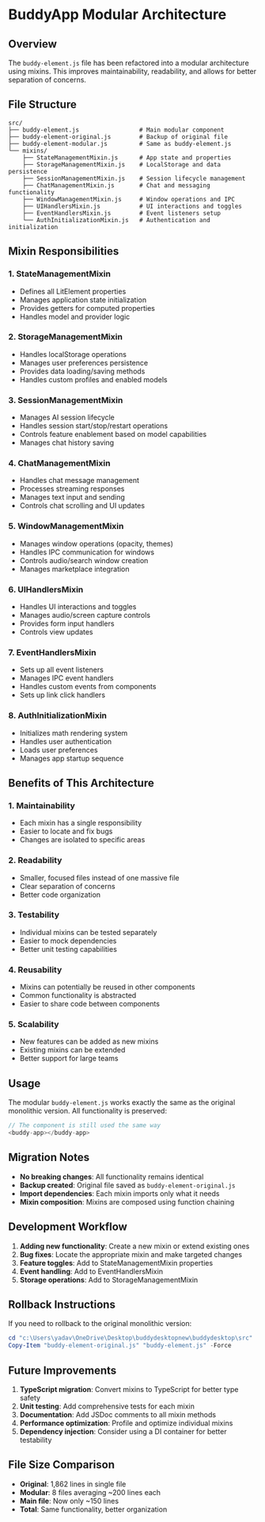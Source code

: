 # BuddyApp Modular Architecture

## Overview

The `buddy-element.js` file has been refactored into a modular architecture using mixins. This improves maintainability, readability, and allows for better separation of concerns.

## File Structure

```
src/
├── buddy-element.js                 # Main modular component
├── buddy-element-original.js        # Backup of original file
├── buddy-element-modular.js         # Same as buddy-element.js
└── mixins/
    ├── StateManagementMixin.js      # App state and properties
    ├── StorageManagementMixin.js    # LocalStorage and data persistence
    ├── SessionManagementMixin.js    # Session lifecycle management
    ├── ChatManagementMixin.js       # Chat and messaging functionality
    ├── WindowManagementMixin.js     # Window operations and IPC
    ├── UIHandlersMixin.js           # UI interactions and toggles
    ├── EventHandlersMixin.js        # Event listeners setup
    └── AuthInitializationMixin.js   # Authentication and initialization
```

## Mixin Responsibilities

### 1. StateManagementMixin
- Defines all LitElement properties
- Manages application state initialization
- Provides getters for computed properties
- Handles model and provider logic

### 2. StorageManagementMixin
- Handles localStorage operations
- Manages user preferences persistence
- Provides data loading/saving methods
- Handles custom profiles and enabled models

### 3. SessionManagementMixin
- Manages AI session lifecycle
- Handles session start/stop/restart operations
- Controls feature enablement based on model capabilities
- Manages chat history saving

### 4. ChatManagementMixin
- Handles chat message management
- Processes streaming responses
- Manages text input and sending
- Controls chat scrolling and UI updates

### 5. WindowManagementMixin
- Manages window operations (opacity, themes)
- Handles IPC communication for windows
- Controls audio/search window creation
- Manages marketplace integration

### 6. UIHandlersMixin
- Handles UI interactions and toggles
- Manages audio/screen capture controls
- Provides form input handlers
- Controls view updates

### 7. EventHandlersMixin
- Sets up all event listeners
- Manages IPC event handlers
- Handles custom events from components
- Sets up link click handlers

### 8. AuthInitializationMixin
- Initializes math rendering system
- Handles user authentication
- Loads user preferences
- Manages app startup sequence

## Benefits of This Architecture

### 1. **Maintainability**
- Each mixin has a single responsibility
- Easier to locate and fix bugs
- Changes are isolated to specific areas

### 2. **Readability**
- Smaller, focused files instead of one massive file
- Clear separation of concerns
- Better code organization

### 3. **Testability**
- Individual mixins can be tested separately
- Easier to mock dependencies
- Better unit testing capabilities

### 4. **Reusability**
- Mixins can potentially be reused in other components
- Common functionality is abstracted
- Easier to share code between components

### 5. **Scalability**
- New features can be added as new mixins
- Existing mixins can be extended
- Better support for large teams

## Usage

The modular `buddy-element.js` works exactly the same as the original monolithic version. All functionality is preserved:

```javascript
// The component is still used the same way
<buddy-app></buddy-app>
```

## Migration Notes

- **No breaking changes**: All functionality remains identical
- **Backup created**: Original file saved as `buddy-element-original.js`
- **Import dependencies**: Each mixin imports only what it needs
- **Mixin composition**: Mixins are composed using function chaining

## Development Workflow

1. **Adding new functionality**: Create a new mixin or extend existing ones
2. **Bug fixes**: Locate the appropriate mixin and make targeted changes
3. **Feature toggles**: Add to StateManagementMixin properties
4. **Event handling**: Add to EventHandlersMixin
5. **Storage operations**: Add to StorageManagementMixin

## Rollback Instructions

If you need to rollback to the original monolithic version:

```powershell
cd "c:\Users\yadav\OneDrive\Desktop\buddydesktopnew\buddydesktop\src"
Copy-Item "buddy-element-original.js" "buddy-element.js" -Force
```

## Future Improvements

1. **TypeScript migration**: Convert mixins to TypeScript for better type safety
2. **Unit testing**: Add comprehensive tests for each mixin
3. **Documentation**: Add JSDoc comments to all mixin methods
4. **Performance optimization**: Profile and optimize individual mixins
5. **Dependency injection**: Consider using a DI container for better testability

## File Size Comparison

- **Original**: 1,862 lines in single file
- **Modular**: 8 files averaging ~200 lines each
- **Main file**: Now only ~150 lines
- **Total**: Same functionality, better organization

